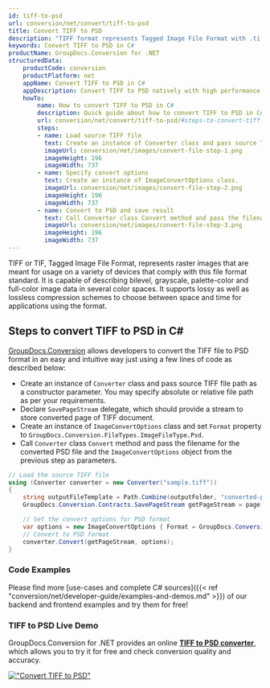 ```yaml
---
id: tiff-to-psd
url: conversion/net/convert/tiff-to-psd
title: Convert TIFF to PSD
description: "TIFF format represents Tagged Image File Format with .tiff extension. Learn how to convert TIFF to PSD file programmatically in C# language using GroupDocs.Conversion for .NET library."
keywords: Convert TIFF to PSD in C#
productName: GroupDocs.Conversion for .NET
structuredData:
    productCode: conversion
    productPlatform: net
    appName: Convert TIFF to PSD in C#
    appDescription: Convert TIFF to PSD natively with high performance using C# language and server side GroupDocs.Conversion for .NET APIs, without the use of any software like Microsoft or Open Office.
    howTo:
        name: How to convert TIFF to PSD in C# 
        description: Quick guide about how to convert TIFF to PSD in C# with high performance and accuracy.
        url: conversion/net/convert/tiff-to-psd/#steps-to-convert-tiff-to-psd-in-c
        steps:
        - name: Load source TIFF file 
          text: Create an instance of Converter class and pass source TIFF file path as a constructor parameter. You may specify absolute or relative file path as per your requirements. 
          imageUrl: conversion/net/images/convert-file-step-1.png
          imageHeight: 196
          imageWidth: 737
        - name: Specify convert options 
          text: Create an instance of ImageConvertOptions class.
          imageUrl: conversion/net/images/convert-file-step-2.png
          imageHeight: 196
          imageWidth: 737
        - name: Convert to PSD and save result 
          text: Call Converter class Convert method and pass the filename for the converted HTML file and the ImageConvertOptions object from the previous step as parameters.
          imageUrl: conversion/net/images/convert-file-step-3.png
          imageHeight: 196
          imageWidth: 737
---
```


TIFF or TIF, Tagged Image File Format, represents raster images that are meant for usage on a variety of devices that comply with this file format standard. It is capable of describing bilevel, grayscale, palette-color and full-color image data in several color spaces. It supports lossy as well as lossless compression schemes to choose between space and time for applications using the format.

## Steps to convert TIFF to PSD in C#

[GroupDocs.Conversion](https://products.groupdocs.com/conversion/net) allows developers to convert the TIFF file to PSD format in an easy and intuitive way just using a few lines of code as described below:

* Create an instance of `Converter` class and pass source TIFF file path as a constructor parameter. You may specify absolute or relative file path as per your requirements. 
* Declare `SavePageStream` delegate, which should provide a stream to store converted page of TIFF document.
* Create an instance of `ImageConvertOptions` class and set `Format` property to `GroupDocs.Conversion.FileTypes.ImageFileType.Psd`.
* Call `Converter` class `Convert` method and pass the filename for the converted PSD file and the `ImageConvertOptions` object from the previous step as parameters.

```csharp
// Load the source TIFF file
using (Converter converter = new Converter("sample.tiff"))
{
    string outputFileTemplate = Path.Combine(outputFolder, "converted-page-{0}.psd");
    GroupDocs.Conversion.Contracts.SavePageStream getPageStream = page => new FileStream(string.Format(outputFileTemplate, page), FileMode.Create);

    // Set the convert options for PSD format
    var options = new ImageConvertOptions { Format = GroupDocs.Conversion.FileTypes.ImageFileType.Psd };   
    // Convert to PSD format
    converter.Convert(getPageStream, options);
}
```

### Code Examples

Please find more [use-cases and complete C# sources]({{< ref "conversion/net/developer-guide/examples-and-demos.md" >}}) of our backend and frontend examples and try them for free!

### TIFF to PSD Live Demo

GroupDocs.Conversion for .NET provides an online [**TIFF to PSD converter**](https://products.groupdocs.app/conversion/tiff-to-psd), which allows you to try it for free and check conversion quality and accuracy.

[!["Convert TIFF to PSD"](conversion/net/images/convert-to-psd/convert-tiff-to-psd.png)](https://products.groupdocs.app/conversion/tiff-to-psd)